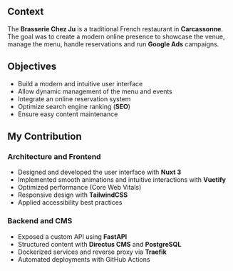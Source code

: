 ## Context
The **Brasserie Chez Ju** is a traditional French restaurant in **Carcassonne**. The goal was to create a modern online presence to showcase the venue, manage the menu, handle reservations and run **Google Ads** campaigns.

## Objectives
- Build a modern and intuitive user interface
- Allow dynamic management of the menu and events
- Integrate an online reservation system
- Optimize search engine ranking (**SEO**)
- Ensure easy content maintenance

## My Contribution

### Architecture and Frontend
- Designed and developed the user interface with **Nuxt 3**
- Implemented smooth animations and intuitive interactions with **Vuetify**
- Optimized performance (Core Web Vitals)
- Responsive design with **TailwindCSS**
- Applied accessibility best practices

### Backend and CMS
- Exposed a custom API using **FastAPI**
- Structured content with **Directus CMS** and **PostgreSQL**
- Dockerized services and reverse proxy via **Traefik**
- Automated deployments with GitHub Actions
